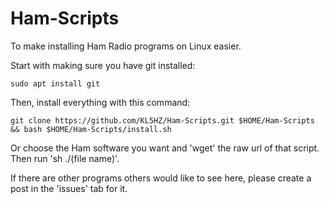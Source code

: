 # Ham-Scripts

To make installing Ham Radio programs on Linux easier.

Start with making sure you have git installed:
```
sudo apt install git
```

Then, install everything with this command:
```
git clone https://github.com/KL5HZ/Ham-Scripts.git $HOME/Ham-Scripts && bash $HOME/Ham-Scripts/install.sh
```

Or choose the Ham software you want and 'wget' the raw url of that script. Then run 'sh ./(file name)'.

If there are other programs others would like to see here, please create a post in the 'issues' tab for it.
